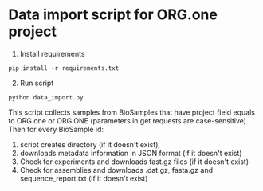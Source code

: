 # Data import script for ORG.one project

1. Install requirements
```shell
pip install -r requirements.txt
```

2. Run script
```shell
python data_import.py
```

This script collects samples from BioSamples that have project field equals to 
ORG.one or ORG.ONE (parameters in get requests are case-sensitive). Then for
every BioSample id: 
1. script creates directory (if it doesn't exist), 
2. downloads metadata information in JSON format (if it doesn't exist)
3. Check for experiments and downloads fast.gz files (if it doesn't exist)
4. Check for assemblies and downloads .dat.gz, fasta.gz and 
sequence_report.txt (if it doesn't exist)